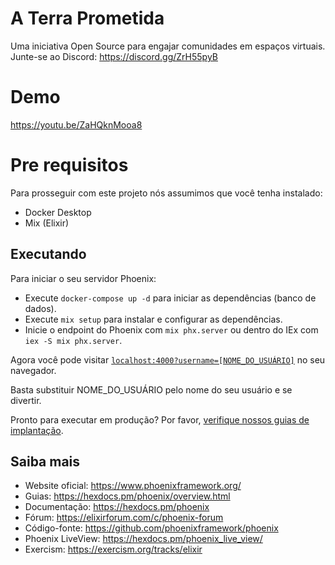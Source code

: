 # A Terra Prometida

Uma iniciativa Open Source para engajar comunidades em espaços virtuais.
Junte-se ao Discord: https://discord.gg/ZrH55pyB 

# Demo
https://youtu.be/ZaHQknMooa8

# Pre requisitos

Para prosseguir com este projeto nós assumimos que você tenha instalado:
  * Docker Desktop
  * Mix (Elixir)

## Executando

Para iniciar o seu servidor Phoenix:
  * Execute `docker-compose up -d` para iniciar as dependências (banco de dados).
  * Execute `mix setup` para instalar e configurar as dependências.
  * Inicie o endpoint do Phoenix com `mix phx.server` ou dentro do IEx com `iex -S mix phx.server`.

Agora você pode visitar [`localhost:4000?username=[NOME_DO_USUÁRIO]`](http://localhost:4000?username=[NOME_DO_USUÁRIO]) no seu navegador.

Basta substituir NOME_DO_USUÁRIO pelo nome do seu usuário e se divertir.

Pronto para executar em produção? Por favor, [verifique nossos guias de implantação](https://hexdocs.pm/phoenix/deployment.html).

## Saiba mais

  * Website oficial: https://www.phoenixframework.org/
  * Guias: https://hexdocs.pm/phoenix/overview.html
  * Documentação: https://hexdocs.pm/phoenix
  * Fórum: https://elixirforum.com/c/phoenix-forum
  * Código-fonte: https://github.com/phoenixframework/phoenix
  * Phoenix LiveView: https://hexdocs.pm/phoenix_live_view/
  * Exercism: https://exercism.org/tracks/elixir
